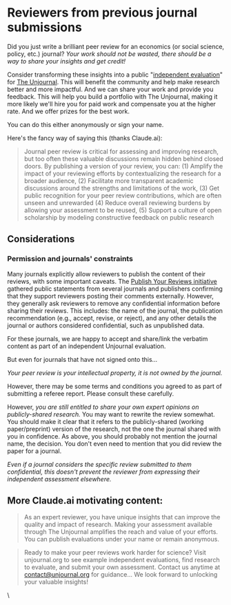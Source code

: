 # Reviewers from previous journal submissions

Did you just write a brilliant peer review for an economics (or social science, policy, etc.) journal? _Your work should not be wasted, there should be a way to share your insights and get credit!_&#x20;

Consider transforming these insights into a public "[independent evaluation](./)" for [The Unjournal](https://app.gitbook.com/o/-MfFk4CTSGwVOPkwnRgx/s/-MkORcaM5xGxmrnczq25/). This will benefit the community and help make research better and more impactful. And we can share your work and provide you feedback. This will help you build a portfolio with The Unjournal, making it more likely we'll hire you for paid work and compensate you at the higher rate. And we offer prizes for the best work.&#x20;

You can do this either anonymously or sign your name.

Here's the fancy way of saying this (thanks Claude.ai):

> Journal peer review is critical for assessing and improving research, but too often these valuable discussions remain hidden behind closed doors. By publishing a version of your review, you can:  (1) Amplify the impact of your reviewing efforts by contextualizing the research for a broader audience, (2)  Facilitate more transparent academic discussions around the strengths and limitations of the work, (3) Get public recognition for your peer review contributions, which are often unseen and unrewarded (4) Reduce overall reviewing burdens by allowing your assessment to be reused, (5) Support a culture of open scholarship by modeling constructive feedback on public research

## Considerations

### Permission and journals' constraints

Many journals explicitly allow reviewers to publish the content of their reviews, with some important caveats. The [Publish Your Reviews initiative](https://freeourknowledge.org/2022-07-17-publish-your-reviews/) gathered public statements from several journals and publishers confirming that they support reviewers posting their comments externally. However, they generally ask reviewers to remove any confidential information before sharing their reviews. This includes: the name of the journal,  the publication recommendation (e.g., accept, revise, or reject), and any other details the journal or authors considered confidential, such as unpublished data.

For these journals, we are happy to accept and share/link the verbatim content as part of an independent Unjournal evaluation.&#x20;



But even for journals that have not signed onto this...

_Your peer review is your intellectual property, it is not owned by the journal._&#x20;

However, there may be some terms and conditions you agreed to as part of submitting a referee report. Please consult these carefully.&#x20;

However, _you are still entitled to share your own expert opinions on publicly-shared research._ You may want to rewrite the review somewhat. You should make it clear that it refers to the publicly-shared (working paper/preprint) version of the research, not the one the journal shared with you in confidence. As above, you should probably not mention the journal name, the decision. You don't even need to mention that you did review the paper for a journal.

_Even if a journal considers the specific review submitted to them confidential, this doesn't prevent the reviewer from expressing their independent assessment elsewhere._



## More Claude.ai motivating content:

> As an expert reviewer, you have unique insights that can improve the quality and impact of research. Making your assessment available through The Unjournal amplifies the reach and value of your efforts. You can publish evaluations under your name or remain anonymous.

> Ready to make your peer reviews work harder for science? Visit unjournal.org to see example independent evaluations, find research to evaluate, and submit your own assessment. Contact us anytime at contact@unjournal.org for guidance... We look forward to unlocking your valuable insights!

\
